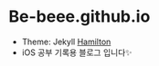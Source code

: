 # Be-beee.github.io

- Theme: Jekyll [Hamilton](https://github.com/ngzhio/jekyll-theme-hamilton)
- iOS 공부 기록용 블로그 입니다✨
